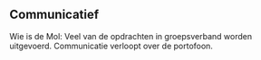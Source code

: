 <!-- .slide: data-background-image="css/theme/images/bg-graphics.jpg"> -->
<!-- .slide: data-background-size="cover"> -->

## Communicatief

Wie is de Mol: Veel van de opdrachten in groepsverband worden uitgevoerd. Communicatie verloopt over de portofoon.